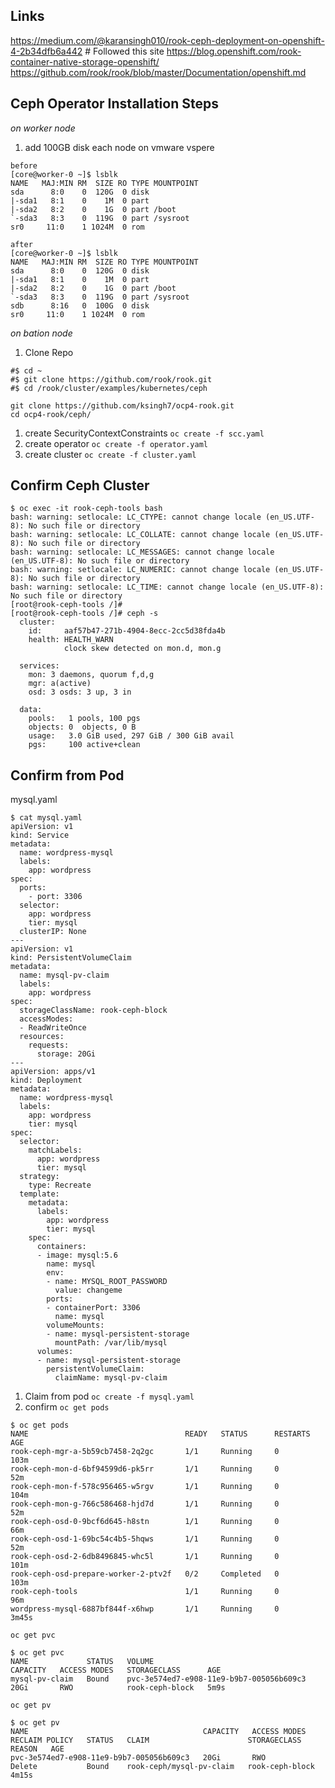 ## Links
https://medium.com/@karansingh010/rook-ceph-deployment-on-openshift-4-2b34dfb6a442 # Followed this site
https://blog.openshift.com/rook-container-native-storage-openshift/
https://github.com/rook/rook/blob/master/Documentation/openshift.md

## Ceph Operator Installation Steps
*on worker node*
1. add 100GB disk each node on vmware vspere  
```
before  
[core@worker-0 ~]$ lsblk
NAME   MAJ:MIN RM  SIZE RO TYPE MOUNTPOINT
sda      8:0    0  120G  0 disk
|-sda1   8:1    0    1M  0 part
|-sda2   8:2    0    1G  0 part /boot
`-sda3   8:3    0  119G  0 part /sysroot
sr0     11:0    1 1024M  0 rom
```
```
after  
[core@worker-0 ~]$ lsblk
NAME   MAJ:MIN RM  SIZE RO TYPE MOUNTPOINT
sda      8:0    0  120G  0 disk
|-sda1   8:1    0    1M  0 part
|-sda2   8:2    0    1G  0 part /boot
`-sda3   8:3    0  119G  0 part /sysroot
sdb      8:16   0  100G  0 disk
sr0     11:0    1 1024M  0 rom
```

*on bation node*
1. Clone Repo
```
#$ cd ~
#$ git clone https://github.com/rook/rook.git
#$ cd /rook/cluster/examples/kubernetes/ceph
```
  
```
git clone https://github.com/ksingh7/ocp4-rook.git
cd ocp4-rook/ceph/
```

1. create SecurityContextConstraints 
`oc create -f scc.yaml`
1. create operator
`oc create -f operator.yaml`
1. create cluster
`oc create -f cluster.yaml`

## Confirm Ceph Cluster

```
$ oc exec -it rook-ceph-tools bash
bash: warning: setlocale: LC_CTYPE: cannot change locale (en_US.UTF-8): No such file or directory
bash: warning: setlocale: LC_COLLATE: cannot change locale (en_US.UTF-8): No such file or directory
bash: warning: setlocale: LC_MESSAGES: cannot change locale (en_US.UTF-8): No such file or directory
bash: warning: setlocale: LC_NUMERIC: cannot change locale (en_US.UTF-8): No such file or directory
bash: warning: setlocale: LC_TIME: cannot change locale (en_US.UTF-8): No such file or directory
[root@rook-ceph-tools /]#
[root@rook-ceph-tools /]# ceph -s
  cluster:
    id:     aaf57b47-271b-4904-8ecc-2cc5d38fda4b
    health: HEALTH_WARN
            clock skew detected on mon.d, mon.g

  services:
    mon: 3 daemons, quorum f,d,g
    mgr: a(active)
    osd: 3 osds: 3 up, 3 in

  data:
    pools:   1 pools, 100 pgs
    objects: 0  objects, 0 B
    usage:   3.0 GiB used, 297 GiB / 300 GiB avail
    pgs:     100 active+clean
```

## Confirm from Pod
mysql.yaml
```
$ cat mysql.yaml
apiVersion: v1
kind: Service
metadata:
  name: wordpress-mysql
  labels:
    app: wordpress
spec:
  ports:
    - port: 3306
  selector:
    app: wordpress
    tier: mysql
  clusterIP: None
---
apiVersion: v1
kind: PersistentVolumeClaim
metadata:
  name: mysql-pv-claim
  labels:
    app: wordpress
spec:
  storageClassName: rook-ceph-block
  accessModes:
  - ReadWriteOnce
  resources:
    requests:
      storage: 20Gi
---
apiVersion: apps/v1
kind: Deployment
metadata:
  name: wordpress-mysql
  labels:
    app: wordpress
    tier: mysql
spec:
  selector:
    matchLabels:
      app: wordpress
      tier: mysql
  strategy:
    type: Recreate
  template:
    metadata:
      labels:
        app: wordpress
        tier: mysql
    spec:
      containers:
      - image: mysql:5.6
        name: mysql
        env:
        - name: MYSQL_ROOT_PASSWORD
          value: changeme
        ports:
        - containerPort: 3306
          name: mysql
        volumeMounts:
        - name: mysql-persistent-storage
          mountPath: /var/lib/mysql
      volumes:
      - name: mysql-persistent-storage
        persistentVolumeClaim:
          claimName: mysql-pv-claim
```

1. Claim from pod
`oc create -f mysql.yaml`
1. confirm
`oc get pods`
```
$ oc get pods
NAME                                   READY   STATUS      RESTARTS   AGE
rook-ceph-mgr-a-5b59cb7458-2q2gc       1/1     Running     0          103m
rook-ceph-mon-d-6bf94599d6-pk5rr       1/1     Running     0          52m
rook-ceph-mon-f-578c956465-w5rgv       1/1     Running     0          104m
rook-ceph-mon-g-766c586468-hjd7d       1/1     Running     0          52m
rook-ceph-osd-0-9bcf6d645-h8stn        1/1     Running     0          66m
rook-ceph-osd-1-69bc54c4b5-5hqws       1/1     Running     0          52m
rook-ceph-osd-2-6db8496845-whc5l       1/1     Running     0          101m
rook-ceph-osd-prepare-worker-2-ptv2f   0/2     Completed   0          103m
rook-ceph-tools                        1/1     Running     0          96m
wordpress-mysql-6887bf844f-x6hwp       1/1     Running     0          3m45s
```

`oc get pvc`
```
$ oc get pvc
NAME             STATUS   VOLUME                                     CAPACITY   ACCESS MODES   STORAGECLASS      AGE
mysql-pv-claim   Bound    pvc-3e574ed7-e908-11e9-b9b7-005056b609c3   20Gi       RWO            rook-ceph-block   5m9s
```

`oc get pv`
```
$ oc get pv
NAME                                       CAPACITY   ACCESS MODES   RECLAIM POLICY   STATUS   CLAIM                      STORAGECLASS      REASON   AGE
pvc-3e574ed7-e908-11e9-b9b7-005056b609c3   20Gi       RWO            Delete           Bound    rook-ceph/mysql-pv-claim   rook-ceph-block            4m15s
```

